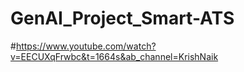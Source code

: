# GenAI_Project_Smart-ATS

#https://www.youtube.com/watch?v=EECUXqFrwbc&t=1664s&ab_channel=KrishNaik
